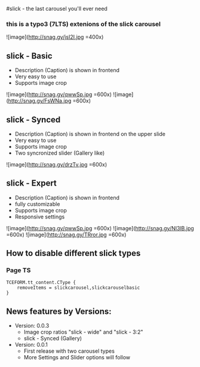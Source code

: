#slick - the last carousel you'll ever need

### this is a typo3 (7LTS) extenions of the slick carousel 

![image](http://snag.gy/jsI2I.jpg =400x)

## slick - Basic
* Description (Caption) is shown in frontend
* Very easy to use
* Supports image crop

![image](http://snag.gy/qwwSp.jpg =600x)
![image](http://snag.gy/FsWNa.jpg =600x)

## slick - Synced
* Description (Caption) is shown in frontend on the upper slide
* Very easy to use
* Supports image crop
* Two syncronized slider (Gallery like)

![image](http://snag.gy/drzTv.jpg =600x)


## slick - Expert
* Description (Caption) is shown in frontend
* fully customizable
* Supports image crop
* Responsive settings

![image](http://snag.gy/qwwSp.jpg =600x)
![image](http://snag.gy/NI3lB.jpg =600x)
![image](http://snag.gy/TRror.jpg =600x)

## How to disable different slick types

### Page TS
```
TCEFORM.tt_content.CType {
    removeItems = slickcarousel,slickcarouselbasic
}
```

## News features by Versions:
* Version: 0.0.3
	* Image crop ratios "slick - wide" and "slick - 3:2"
	* slick - Synced (Gallery)
* Version: 0.0.1
	* First release with two carousel types
	* More Settings and Slider options will follow
